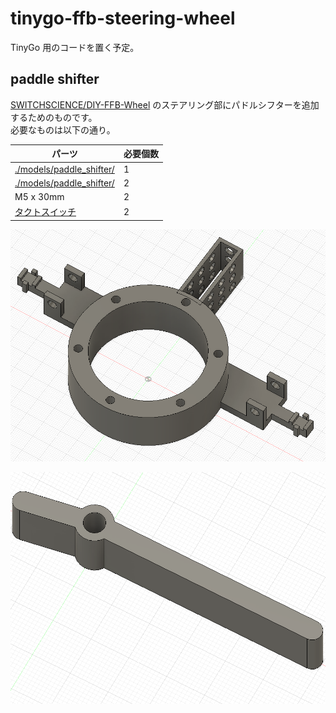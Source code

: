 # tinygo-ffb-steering-wheel

TinyGo 用のコードを置く予定。  

## paddle shifter

[SWITCHSCIENCE/DIY-FFB-Wheel](https://github.com/SWITCHSCIENCE/DIY-FFB-Wheel) のステアリング部にパドルシフターを追加するためのものです。  
必要なものは以下の通り。  

| パーツ | 必要個数 |
| -- | -- |
| [./models/paddle_shifter/](body.stl) | 1 |
| [./models/paddle_shifter/](lever.stl) | 2 |
| M5 x 30mm | 2 |
| [タクトスイッチ](https://akizukidenshi.com/catalog/g/gP-01282/) | 2 |

![](./images/body.png)

![](./images/lever.png)

